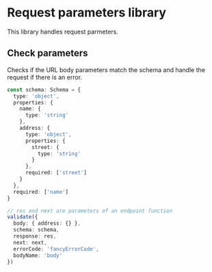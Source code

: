# Request parameters library

This library handles request parmeters.

## Check parameters

Checks if the URL body parameters match the schema and handle the request if there is an error.

```ts
const schema: Schema = {
  type: 'object',
  properties: {
    name: {
      type: 'string'
    },
    address: {
      type: 'object',
      properties: {
        street: {
          type: 'string'
        }
      },
      required: ['street']
    }
  },
  required: ['name']
}

// res and next are parameters of an endpoint function
validate({
  body: { address: {} },
  schema: schema,
  response: res,
  next: next,
  errorCode: 'fancyErrorCode',
  bodyName: 'body'
})
```